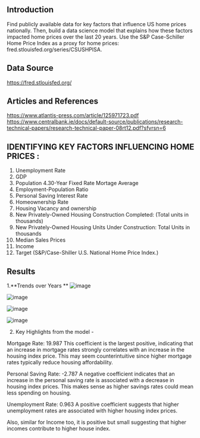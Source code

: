 ## Introduction 
Find publicly available data for key factors that influence US home prices nationally. Then, build a data science model that explains how these factors impacted home prices over the last 20 years. Use the S&P Case-Schiller Home Price Index as a proxy for home prices: fred.stlouisfed.org/series/CSUSHPISA.

## Data Source 
https://fred.stlouisfed.org/

## Articles and References 
https://www.atlantis-press.com/article/125971723.pdf
https://www.centralbank.ie/docs/default-source/publications/research-technical-papers/research-technical-paper-08rt12.pdf?sfvrsn=6


## IDENTIFYING KEY FACTORS INFLUENCING HOME PRICES :
1. Unemployment Rate 
2. GDP
3. Population 
4.30-Year Fixed Rate Mortage Average   
5. Employment-Population Ratio 
6. Personal Saving Interest Rate 
7. Homeownership Rate 
8. Housing Vacancy and ownership
9. New Privately-Owned Housing Construction Completed: (Total units in thousands)
10. New Privately-Owned Housing Units Under Construction: Total Units in thousands
11. Median Sales Prices
12. Income
13. Target (S&P/Case-Shiller U.S. National Home Price Index.)



## Results 

1.**Trends over Years **
![image](https://github.com/user-attachments/assets/c7d335a4-63ea-481e-aa5c-ef286e5a1a47)


![image](https://github.com/user-attachments/assets/a04fa255-c350-4ee6-aeef-2e5a17fdedfe)


![image](https://github.com/user-attachments/assets/3aeaa5b3-73ca-404b-9e3b-1b509b9702d8)


![image](https://github.com/user-attachments/assets/002e6dba-e76f-4630-9634-56006e528233)


2. Key Highlights from the model -

Mortgage Rate: 19.987
This coefficient is the largest positive, indicating that an increase in mortgage rates strongly correlates with an increase in the housing index price. This may seem counterintuitive since higher mortgage rates typically reduce housing affordability.

Personal Saving Rate: -2.787
A negative coefficient indicates that an increase in the personal saving rate is associated with a decrease in housing index prices. This makes sense as higher savings rates could mean less spending on housing.

Unemployment Rate: 0.963
A positive coefficient suggests that higher unemployment rates are associated with higher housing index prices.

Also, similar for Income too, it is positive but small suggesting that higher incomes contribute to higher house index.






 
